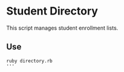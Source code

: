 # Student Directory

This script manages student enrollment lists.

## Use

```shell
ruby directory.rb
'''
